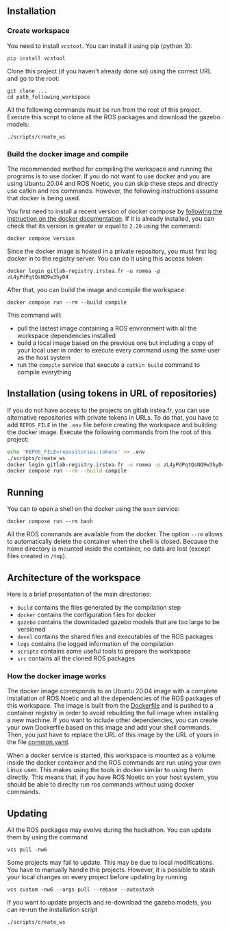 ## Installation

### Create workspace

You need to install `vcstool`. You can install it using pip (python 3):
```
pip install vcstool
```

Clone this project (if you haven't already done so) using the correct URL and go to the root:
```
git clone ...
cd path_following_workspace
```

All the following commands must be run from the root of this project.
Execute this script to clone all the ROS packages and download the gazebo models:
```
./scripts/create_ws
```

### Build the docker image and compile

The recommended method for compiling the workspace and running the programs is to use docker.
If you do not want to use docker and you are using Ubuntu 20.04 and ROS Noetic, you can skip these
steps and directly use catkin and ros commands.
However, the following instructions assume that docker is being used.

You first need to install a recent version of docker compose by [following the instruction on the
docker documentation](https://docs.docker.com/compose/install/linux/).
If it is already installed, you can check that its version is greater or equal to `2.20` using the
command:
```
docker compose version
```

Since the docker image is hosted in a private repository, you must first log docker in to the
registry server.
You can do it using this access token:
```
docker login gitlab-registry.irstea.fr -u romea -p zL4yPdPqtQsNQ9w3hyD4
```

After that, you can build the image and compile the workspace:
```
docker compose run --rm --build compile
```
This command will:
* pull the lastest image containing a ROS environment with all the workspace dependencies installed
* build a local image based on the previous one but including a copy of your local user in order to
execute every command using the same user as the host system
* run the `compile` service that execute a `catkin build` command to compile everything

## Installation (using tokens in URL of repositories)

If you do not have access to the projects on gitlab.irstea.fr, you can use alternative repositories
with private tokens in URLs.
To do that, you have to add `REPOS_FILE` in the `.env` file before creating the workspace and
building the docker image.
Execute the following commands from the root of this project:
```bash
echo 'REPOS_FILE=repositories.tokens' >> .env
./scripts/create_ws
docker login gitlab-registry.irstea.fr -u romea -p zL4yPdPqtQsNQ9w3hyD4
docker compose run --rm --build compile
```


## Running

You can to open a shell on the docker using the `bash` service:
```
docker compose run --rm bash
```
All the ROS commands are available from the docker.
The option `--rm` allows to automatically delete the container when the shell is closed.
Because the home directory is mounted inside the container, no data are lost (except files created
in `/tmp`).


## Architecture of the workspace

Here is a brief presentation of the main directories:

* `build` contains the files generated by the compilation step
* `docker` contains the configuration files for docker
* `gazebo` contains the downloaded gazebo models that are too large to be versioned
* `devel` contains the shared files and executables of the ROS packages
* `logs` contains the logged information of the compilation
* `scripts` contains some useful tools to prepare the workspace
* `src` contains all the cloned ROS packages

### How the docker image works

The docker image corresponds to an Ubuntu 20.04 image with a complete installation of ROS Noetic
and all the dependencies of the ROS packages of this workspace.
The image is built from the [Dockerfile](docker/Dockerfile) and is pushed to a container registry
in order to avoid rebuilding the full image when installing a new machine.
If you want to include other dependencies, you can create your own Dockerfile based on this image
and add your shell commands.
Then, you just have to replace the URL of this image by the URL of yours in the file
[common.yaml](docker/common.yaml).

When a docker service is started, this workspace is mounted as a volume inside the docker
container and the ROS commands are run using your own Linux user.
This makes using the tools in docker similar to using them directly.
This means that, if you have ROS Noetic on your host system, you should be able to direclty run ros
commands without using docker commands.


## Updating

All the ROS packages may evolve during the hackathon.
You can update them by using the command
```
vcs pull -nw6
```

Some projects may fail to update.
This may be due to local modifications.
You have to manually handle this projects.
However, it is possible to stash your local changes on every project before updating by running
```
vcs custom -nw6 --args pull --rebase --autostash 
```

If you want to update projects and re-download the gazebo models, you can re-run the installation
script
```
./scripts/create_ws
```
